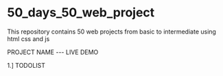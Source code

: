 # 50_days_50_web_project
This repository contains 50 web projects from basic to intermediate using html css and js 

 PROJECT NAME --- LIVE DEMO 

1.] TODOLIST     
